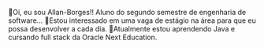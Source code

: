 👋Oi, eu sou Allan-Borges!! Aluno do segundo semestre de engenharia de software...
👀Estou interessado em uma vaga de estágio na área para que eu possa desenvolver a cada dia.
🌱Atualmente estou aprendendo Java e cursando full stack da Oracle Next Education.
